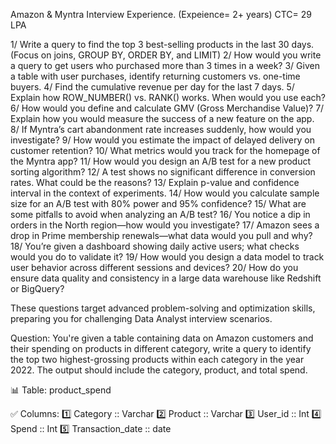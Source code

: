 Amazon & Myntra Interview Experience. (Expeience= 2+ years)
CTC= 29 LPA

1/ Write a query to find the top 3 best-selling products in the last 30 days.
(Focus on joins, GROUP BY, ORDER BY, and LIMIT)
2/ How would you write a query to get users who purchased more than 3 times in a week?
3/ Given a table with user purchases, identify returning customers vs. one-time buyers.
4/ Find the cumulative revenue per day for the last 7 days.
5/ Explain how ROW_NUMBER() vs. RANK() works. When would you use each?
6/ How would you define and calculate GMV (Gross Merchandise Value)?
7/ Explain how you would measure the success of a new feature on the app.
8/ If Myntra’s cart abandonment rate increases suddenly, how would you investigate?
9/ How would you estimate the impact of delayed delivery on customer retention?
10/ What metrics would you track for the homepage of the Myntra app?
11/ How would you design an A/B test for a new product sorting algorithm?
12/ A test shows no significant difference in conversion rates. What could be the reasons?
13/ Explain p-value and confidence interval in the context of experiments.
14/ How would you calculate sample size for an A/B test with 80% power and 95% confidence?
15/ What are some pitfalls to avoid when analyzing an A/B test?
16/ You notice a dip in orders in the North region—how would you investigate?
17/ Amazon sees a drop in Prime membership renewals—what data would you pull and why?
18/ You’re given a dashboard showing daily active users; what checks would you do to validate it?
19/ How would you design a data model to track user behavior across different sessions and devices?
20/ How do you ensure data quality and consistency in a large data warehouse like Redshift or BigQuery?

These questions target advanced problem-solving and optimization skills, preparing you for challenging Data Analyst interview scenarios.

Question:
You're given a table containing data on Amazon customers and their spending on products in different category, write a query to identify the top two highest-grossing products within each category in the year 2022. The output should include the category, product, and total spend.

📊 Table: product_spend

✅ Columns:
1️⃣ Category :: Varchar
2️⃣ Product :: Varchar
3️⃣ User_id :: Int
4️⃣ Spend :: Int
5️⃣ Transaction_date :: date
